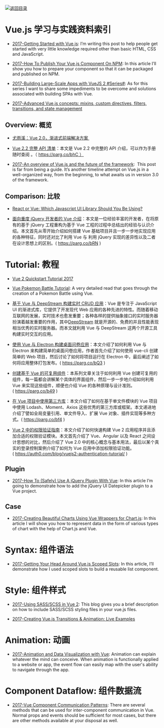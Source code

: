 [![返回目录](https://parg.co/UGo)](https://parg.co/b4z) 
 
 
 
 


# Vue.js 学习与实践资料索引

- [2017-Getting Started with Vue.js](https://sabe.io/tutorials/getting-started-with-vue-js): I’m writing this post to help people get started with very little knowledge required other than basic HTML, CSS and JavaScript.

- [2017-How To Publish Your Vue.js Component On NPM](https://parg.co/UbD): In this article I’ll show you how to prepare your component so that it can be packaged and published on NPM.

- [2017-Building Large-Scale Apps with VueJS 2  #Series#](https://parg.co/Ulw): As for this series I want to share some impediments to be overcome and solutions associated with building SPAs with Vue.

- [2017-Advanced Vue.js concepts: mixins, custom directives, filters, transitions, and state management](https://parg.co/UA1)

## Overview: 概览



- [尤雨溪：Vue 2.0，渐进式前端解决方案 ](http://mp.weixin.qq.com/s?__biz=MzIwNjQwMzUwMQ==&mid=2247484393&idx=1&sn=142b8e37dfc94de07be211607e468030&chksm=9723612ba054e83db6622a891287af119bb63708f1b7a09aed9149d846c9428ad5abbb822294&mpshare=1&scene=1&srcid=1026nSmSxkHsYaHtIq00c09T#rd)


- [Vue 2.2 完整 API 清单](https://parg.co/bhC)：本文是 Vue 2.2 中完整的 API 介绍，可以作为手册随时查阅 。（ https://parg.co/bhC ）


- [2017-An overview of Vue.js and the future of the framework](https://parg.co/UmG):  This post is far from being a guide. It’s another timeline attempt on Vue.js in a well-organized way, from the beginning, to what awaits us in version 3.0 of the framework.


## Comparison: 比较

- [React or Vue: Which Javascript UI Library Should You Be Using?](https://medium.com/js-dojo/react-or-vue-which-javascript-ui-library-should-you-be-using-543a383608d#.cq7hef3um)


- [面向重度 jQuery 开发者的 Vue 介绍](https://parg.co/bRN)：本文是一位经验丰富的开发者，在将原有的基于 jQuery 工程重构为基于 Vue 工程的过程中总结出的经验与认识介绍。本文首先从零开始介绍如何搭建 Vue 基础项目并且一步一步地实现应用的各种特征，同时还对比了利用 Vue 与 利用 jQuery 实现的差异性以及二者在设计思想上的区别。( https://parg.co/bRN )



# Tutorial: 教程



- [Vue 2 Quickstart Tutorial 2017](https://medium.com/@s_eschweiler/vue-js-2-quickstart-tutorial-2017-246195cfbdd2#.x0l9g6j9r)

- [Vue Pokemon Battle Tutorial](https://medium.com/coding-artist/vue-js-pokemon-battle-tutorial-380cd72eb681#.x8wnb4s0f): A very detailed read that goes through the creation of a Pokemon Battle using Vue.


- [基于 Vue 与 DeepStream 构建实时 CRUD 应用](https://scotch.io/tutorials/build-a-realtime-crud-app-with-vue-deepstream)：Vue 是专注于 JavaScript UI 的渐进式库，它提供了开发现代 Web 应用的各种先进的特性。而随着移动互联网的发展，实时技术也愈发重要；各种各样的提供抽象接口的实时服务器扮演着越发重要的作用，其中[DeepStream](https://deepstream.io/) 就是开源的、免费的并且性能表现相当优秀的实时服务器。而本文就利用 Vue 与 DeepStream 这两个开源工具构建实时交互的应用。

- [使用 Vue 与 Electron 构建桌面问卷应用](https://parg.co/bQ3)：本文介绍了如何利用 Vue 与 Electron 来构建简单的桌面问卷应用，作者首先介绍了如何使用 vue-cli 创建简单的 Web 项目，然后讨论了如何将项目运行在 Electron 中，最后阐述了如何将应用整体打包发布。( https://parg.co/bQ3 )

- [创建基于 Vue 的可复用组件](https://parg.co/b49)：本系列文章关注于如何利用 Vue 创建可复用的组件，每一篇都会讲解某个具体的界面组件，然后一步一步地介绍如何利用 Vue 来实现这些组件，顺便也介绍 Vue 的各种原理与设计准则。( https://parg.co/b49 )


- [在 Vue 项目中使用第三方库](https://parg.co/bf4)：本文介绍了如何在基于单文件模块的 Vue 项目中使用 Lodash、Moment、Axios 这些优秀的第三方库或框架。本文递进地介绍了譬如全局变量引用、单文件导入、扩展 Vue 对象、插件实现等多种方式。( https://parg.co/bf4 )

- [Vue 2 中的权限验证指南](https://auth0.com/blog/vuejs2-authentication-tutorial/)：本文介绍了如何快速构建 Vue 2 应用程序并且添加合适的权限验证模块。本文首先介绍了 Vue、Angular 以及 React 之间设计思想的对比，然后介绍了 Vue 2.0 中的核心概念与基本用法，最后以某个真实的登录控制案例介绍了如何为 Vue 应用中添加权限验证功能。( https://auth0.com/blog/vuejs2-authentication-tutorial/ )


## Plugin

- [2017-How To (Safely) Use A jQuery Plugin With Vue](https://parg.co/bgU): In this article I’m going to demonstrate how to add the jQuery UI Datepicker plugin to a Vue project.


## Case

- [2017-Creating Beautiful Charts Using Vue Wrappers for Chart.js](https://www.sitepoint.com/creating-beautiful-charts-vue-chart-js/): In this article I will show you how to represent data in the form of various types of chart with the help of Chart.js and Vue.


# Syntax: 组件语法

- [2017-Getting Your Head Around Vue.js Scoped Slots](https://parg.co/UPK): In this article, I’ll demonstrate how I used scoped slots to build a reusable list component.

# Style: 组件样式

- [2017-Using SASS/SCSS in Vue 2](https://medium.com/@mahesh.ks/using-sass-scss-in-vue-js-2-d472af0facf9): This blog gives you a brief description on how to include SASS/SCSS styling files in your vue.js files.


- [2017-Creating Vue.js Transitions & Animation: Live Examples](https://snipcart.com/blog/vuejs-transitions-animations)

# Animation: 动画

- [2017-Animation and Data Visualization with Vue](https://parg.co/Ud3): Animation can explain whatever the mind can conceive. When animation is functionally applied to a website or app, the event flow can easily map with the user's ability to navigate through the app.

# Component Dataflow: 组件数据流

- [2017-Vue Component Communication Patterns](https://parg.co/bgm): There are several methods that can be used for inter-component communication in Vue. Normal props and events should be sufficient for most cases, but there are other methods available at your disposal as well.







